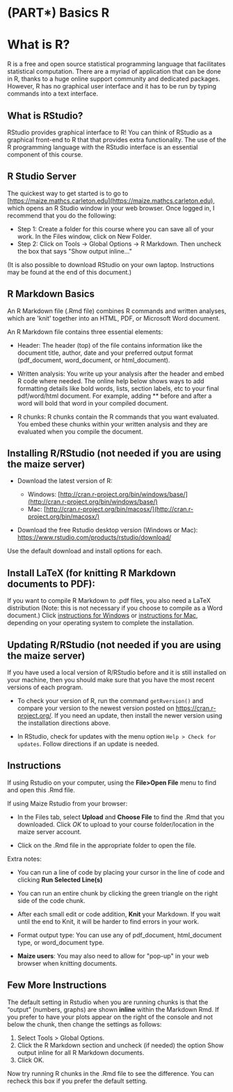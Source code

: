 # (PART\*) Basics R

# What is R?

R is a free and open source statistical programming language that facilitates statistical computation. There are a myriad of application that can be done in R, thanks to a huge online support community and dedicated packages. However, R has no graphical user interface and it has to be run by typing commands into a text interface. 


## What is RStudio?

RStudio provides graphical interface to R! You can think of RStudio as a graphical front-end to R that that provides extra functionality. The use of the R programming language with the RStudio interface is an essential component of this course. 


## R Studio Server

The quickest way to get started is to go to [https://maize.mathcs.carleton.edu](https://maize.mathcs.carleton.edu), which opens an R Studio window in your web browser. Once logged in, I recommend that you do the following:

- Step 1: Create a folder for this course where you can save all of your work. In the Files window, click on New Folder.
- Step 2: Click on Tools -> Global Options -> R Markdown. Then uncheck the box that says "Show output inline..."

(It is also possible to download RStudio on your own laptop. Instructions may be found at the end of this document.)


## R Markdown Basics

An R Markdown file (.Rmd file) combines R commands and written analyses, which are 'knit' together into an HTML, PDF, or Microsoft Word document. 

An R Markdown file contains three essential elements:

- Header: The header (top) of the file contains information like the document title, author, date and your preferred output format (pdf_document, word_document, or html_document).

- Written analysis: You write up your analysis after the header and embed R code where needed. The online help below shows ways to add formatting details like bold words, lists, section labels, etc to your final pdf/word/html document. For example, adding ** before and after a word will bold that word in your compiled document. 

- R chunks: R chunks contain the R commands that you want evaluated. You embed these chunks within your written analysis and they are evaluated when you compile the document.


## Installing R/RStudio (not needed if you are using the maize server)

-   Download the latest version of R: 
    - Windows: [http://cran.r-project.org/bin/windows/base/](http://cran.r-project.org/bin/windows/base/)
    - Mac: [http://cran.r-project.org/bin/macosx/](http://cran.r-project.org/bin/macosx/)

-   Download the free Rstudio desktop version (Windows or Mac): <https://www.rstudio.com/products/rstudio/download/>

  Use the default download and install options for each.

## Install LaTeX (for knitting R Markdown documents to PDF): 

If you want to compile R Markdown to .pdf files, you also need a LaTeX distribution (Note: this is not necessary if you choose to compile as a Word document.) Click [instructions for Windows](http://www.miktex.org/) or [instructions for Mac]( https://tug.org/mactex/), depending on your operating system to complete the installation.


## Updating R/RStudio (not needed if you are using the maize server)

If you have used a local version of R/RStudio before and it is still installed on your machine, then you should make sure that you have the most recent versions of each program.

-   To check your version of R, run the command `getRversion()` and compare your version to the newest version posted on  <https://cran.r-project.org/>. If you need an update, then install the newer version using the installation directions above.

-   In RStudio, check for updates with the menu option `Help > Check for updates`. Follow directions if an update is needed.


## Instructions

If using Rstudio on your computer, using the **File>Open File** menu to find and open this .Rmd file. 

If using Maize Rstudio from your browser:

- In the Files tab, select **Upload** and **Choose File** to find the .Rmd that you downloaded. Click *OK* to upload to your course folder/location in the maize server account. 

- Click on the .Rmd file in the appropriate folder to open the file. 

Extra notes:

- You can run a line of code by placing your cursor in the line of code and clicking **Run Selected Line(s)**
- You can run an entire chunk by clicking the green triangle on the right side of the code chunk.
- After each small edit or code addition, **Knit** your Markdown. If you wait until the end to Knit, it will be harder to find errors in your work.
- Format output type: You can use any of pdf_document, html_document type, or word_document type. 

- **Maize users**: You may also need to allow for "pop-up" in your web browser when knitting documents. 

## Few More Instructions

The default setting in Rstudio when you are running chunks is that the “output” (numbers, graphs) are
shown **inline** within the Markdown Rmd. If you prefer to have your plots appear on the right of the console and not below the chunk, then change the settings as follows:

1. Select Tools > Global Options.
2. Click the R Markdown section and uncheck (if needed) the option Show output inline for all
R Markdown documents.
3. Click OK.

Now try running R chunks in the .Rmd file to see the difference. You can recheck this box if you prefer
the default setting.
